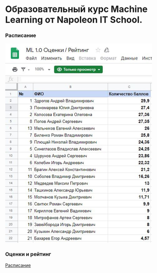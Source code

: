 # Образовательный курс Machine Learning от Napoleon IT School. 
### Расписание 
![Расписание](https://github.com/HattoryChan/Machine-learning-course/blob/master/rating.JPG)
### Оценки и рейтинг
[Расписание](https://github.com/HattoryChan/Machine-learning-course/blob/master/schedule.JPG)
